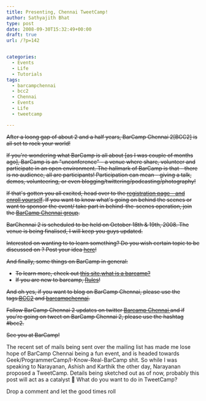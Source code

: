 ```yaml
---
title: Presenting, Chennai TweetCamp!
author: Sathyajith Bhat
type: post
date: 2008-09-30T15:32:49+00:00
draft: true
url: /?p=142


categories:
  - Events
  - Life
  - Tutorials
tags:
  - barcampchennai
  - bcc2
  - Chennai
  - Events
  - Life
  - tweetcamp

---
```

<span style="text-decoration: line-through;">After a loong gap of about 2 and a half years, BarCamp Chennai 2[BCC2] is all set to rock your world!</span>

<span style="text-decoration: line-through;">If you're wondering what BarCamp is all about [as I was couple of months ago], BarCamp is an "unconference" - a venue where share, volunteer and participate in an open environment. The hallmark of BarCamp is that - there is no audience, all are participants! Participation can mean - giving a talk, demos, volunteering, or even blogging/twittering/podcasting/photography!</span>

<!--more-->

<span style="text-decoration: line-through;">If that's gotten you all excited, head over to the <a href="https://barcampchennai.org/index.php?title=BCC2_Register" target="_blank">registration page - and enroll yourself</a>. If you want to know what's going on behind the scenes or want to sponsor the event/ take part in behind-the-scenes operation, join the <a href="https://groups.google.com/group/barcampchennai" target="_blank">BarCamp Chennai group</a>.</span>

<span style="text-decoration: line-through;">BarChennai 2 is scheduled to be held on October 18th & 19th, 2008. The venue is being finalised, I will keep you guys updated.</span>

<span style="text-decoration: line-through;">Interested on wanting to to learn something? Do you wish certain topic to be discussed on ? Post your idea <a href="https://barcampchennai.org/index.php?title=What_do_you_want_to_hear" target="_blank">here</a>!</span>

<span style="text-decoration: line-through;">And finally, some things on BarCamp in general:</span>

  * <span style="text-decoration: line-through;">To learn more, check out <a class="external text" title="https://www.barcamp.org" href="https://www.barcamp.org/" rel="nofollow">this site</a>,<a class="external text" title="https://en.wikipedia.org/wiki/BarCamp" href="https://en.wikipedia.org/wiki/BarCamp" rel="nofollow">what is a barcamp?</a></span>
  * <span style="text-decoration: line-through;">If you are new to barcamp, <a class="external text" title="https://barcampchennai.org/index.php?title=Rules" href="https://barcampchennai.org/index.php?title=Rules" rel="nofollow">Rules</a>!</span>

<span style="text-decoration: line-through;">And oh yes, if you want to blog on BarCamp Chennai, please use the tags:<a class="external text" title="https://technorati.com/tag/BCC2" href="https://technorati.com/tag/BCC2" rel="nofollow">BCC2</a> and <a class="external text" title="https://technorati.com/tag/barcampchennai" href="https://technorati.com/tag/barcampchennai" rel="nofollow">barcampchennai</a>.</span>

<span style="text-decoration: line-through;">Follow BarCamp Chennai 2 updates on twitter <a class="external text" title="https://twitter.com/Barcampchennai" href="https://twitter.com/Barcampchennai" rel="nofollow">Barcamp Chennai </a>and if you're going on tweet on BarCamp Chennai 2, please use the hashtag #bcc2.</span>

<span style="text-decoration: line-through;">See you at BarCamp!</span>

The recent set of mails being sent over the mailing list has made me lose hope of BarCamp Chennai being a fun event, and is headed towards Geek/ProgrammerCamp/I-Know-Real-BarCamp shit. So while I was speaking to Narayanan, Ashish and Karthik the other day, Narayanan proposed a TweetCamp. Details being sketched out as of now, probably this post will act as a catalyst 🙂 What do you want to do in TweetCamp?

Drop a comment and let the good times roll
